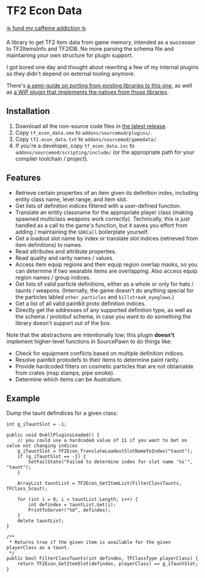 # TF2 Econ Data

[:coffee: fund my caffeine addiction :coffee:](https://buymeacoff.ee/nosoop)

A library to get TF2 item data from game memory, intended as a successor to TF2ItemsInfo and
TF2IDB.  No more parsing the schema file and maintaining your own structure for plugin support.

I got bored one day and thought about rewriting a few of my internal plugins so they didn't
depend on external tooling anymore.

There's [a semi-guide on porting from existing libraries to this one][port-old-itemdata],
as well as [a WIP plugin that implements the natives from those libraries][econcompat].

[port-old-itemdata]: https://github.com/nosoop/SM-TFEconData/wiki/Porting-TF2IDB-and-TF2II-plugins-to-TFEconData
[econcompat]: https://github.com/nosoop/SM-TFEconDataCompat

## Installation

1. Download all the non-source code files in [the latest release][release].
2. Copy `tf_econ_data.smx` to `addons/sourcemod/plugins/`.
3. Copy `tf2.econ_data.txt` to `addons/sourcemod/gamedata/`.
4. If you're a developer, copy `tf_econ_data.inc` to `addons/sourcemod/scripting/include/`
(or the appropriate path for your compiler toolchain / project).

[release]: https://github.com/nosoop/SM-TFEconData/releases

## Features

- Retrieve certain properties of an item given its definition index, including entity class
name, level range, and item slot.
- Get lists of definition indices filtered with a user-defined function.
- Translate an entity classname for the appropriate player class (making spawned multiclass
weapons work correctly).  Technically, this is just handled as a call to the game's function,
but it saves you effort from adding / maintaining the `SDKCall` boilerplate yourself.
- Get a loadout slot name by index or translate slot indices (retrieved from item definitions)
to names.
- Read attributes and attribute properties.
- Read quality and rarity names / values.
- Access item equip regions and their equip region overlap masks, so you can determine if two
wearable items are overlapping.  Also access equip region names / group indices.
- Get lists of valid particle definitions, either as a whole or only for hats / taunts /
weapons.  (Internally, the game doesn't do anything special for the particles labled
`other_particles` and `killstreak_eyeglows`.)
- Get a list of all valid paintkit proto definition indices.
- Directly get the addresses of any supported definition type, as well as the schema / protobuf
schema, in case you want to do something the library doesn't support out of the box.

Note that the abstractions are intentionally low; this plugin **doesn't** implement higher-level
functions in SourcePawn to do things like:

- Check for equipment conflicts based on multiple definition indices.
- Resolve paintkit protodefs to their items to determine paint rarity.
- Provide hardcoded filters on cosmetic particles that are not obtainable from crates (map
stamps, pipe smoke).
- Determine which items can be Australium.

## Example

Dump the taunt defindices for a given class:

```sourcepawn
int g_iTauntSlot = -1;

public void OnAllPluginsLoaded() {
	// you could use a hardcoded value of 11 if you want to bet on valve not changing indices
	g_iTauntSlot = TF2Econ_TranslateLoadoutSlotNameToIndex("taunt");
	if (g_iTauntSlot == -1) {
		SetFailState("Failed to determine index for slot name '%s'", "taunt");
	}
	
	ArrayList tauntList = TF2Econ_GetItemList(FilterClassTaunts, TFClass_Scout);
	
	for (int i = 0; i < tauntList.Length; i++) {
		int defindex = tauntList.Get(i);
		PrintToServer("%d", defindex);
	}
	delete tauntList;
}

/**
 * Returns true if the given item is available for the given playerClass as a taunt.
 */
public bool FilterClassTaunts(int defindex, TFClassType playerClass) {
	return TF2Econ_GetItemSlot(defindex, playerClass) == g_iTauntSlot;
}
```
